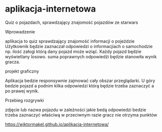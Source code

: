 # aplikacja-internetowa
Quiz o pojazdach, sprawdzający znajomość pojazdów ze starwars

Wprowadzenie

aplikacja to quiz sprawdzający znajomość informacji o pojeździe
Użytkownik będzie zaznaczał odpowiedzi o informacjiach o samochodzie np. ilość załogi którą dany pojazd może wziąć.
Każdy pojazd będzie wyświetlany losowo.
suma poprawnych odpowiedźi będzie stanowiła wynik gracza.

projekt graficzny

Aplikacja bedzie responsywnie zajmować cały obszar przeglądarki.
U góry bedzie pojazd a podnim kilka odpowiedzi którą będzie trzeba zaznaczyć a po prawej wynik.

Przebieg rozgrywki

zdjęcie lub nazwa pojazdu w zależności jakie bedą odpowiedzi bedzie trzeba zaznaczyć właściwą w przeciwnym razie gracz nie otrzyma punktów


https://wiktormakel.github.io/aplikacja-internetowa/
